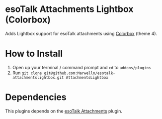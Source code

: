 esoTalk Attachments Lightbox (Colorbox)
===========================

Adds Lightbox support for esoTalk attachments using [Colorbox](http://www.jacklmoore.com/colorbox/) (theme 4).

How to Install
==============

1. Open up your terminal / command prompt and `cd` to `addons/plugins`
2. Run `git clone git@github.com:Marwelln/esotalk-attachmentslightbox.git AttachmentsLightbox`

Dependencies
============

This plugins depends on the [esoTalk Attachments](https://github.com/esotalk/Attachments) plugin.